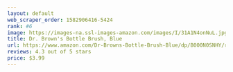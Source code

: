 ```yaml
---
layout: default 
﻿web_scraper_order: 1582906416-5424
rank: #6
image: https://images-na.ssl-images-amazon.com/images/I/31A1N4onNuL.jpg
title: Dr. Brown's Bottle Brush, Blue
url: https://www.amazon.com/Dr-Browns-Bottle-Brush-Blue/dp/B000N0SNHY/ref=zg_mw_baby-products_6?_encoding=UTF8&psc=1&refRID=H8PZBTHGT35TKAKMD83D
reviews: 4.3 out of 5 stars
price: $3.99 
---
```

